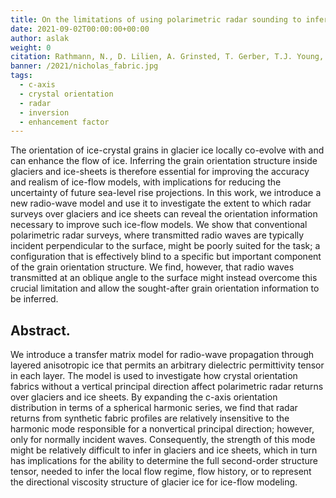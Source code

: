 ```yaml
---
title: On the limitations of using polarimetric radar sounding to infer the crystal-orientation fabric of ice masses
date: 2021-09-02T00:00:00+00:00
author: aslak
weight: 0
citation: Rathmann, N., D. Lilien, A. Grinsted, T. Gerber, T.J. Young, D. Dahl-Jensen, On the limitations of using polarimetric radar sounding to infer the crystal-orientation fabric of ice masses, GRL, 2021. doi:10.1029/2021GL096244
banner: /2021/nicholas_fabric.jpg
tags:
  - c-axis
  - crystal orientation
  - radar
  - inversion 
  - enhancement factor
---
```

The orientation of ice-crystal grains in glacier ice locally co-evolve with and can enhance the flow of ice. Inferring the grain orientation structure inside glaciers and ice-sheets is therefore essential for improving the accuracy and realism of ice-flow models, with implications for reducing the uncertainty of future sea-level rise projections. In this work, we introduce a new radio-wave model and use it to investigate the extent to which radar surveys over glaciers and ice sheets can reveal the orientation information necessary to improve such ice-flow models. We show that conventional polarimetric radar surveys, where transmitted radio waves are typically incident perpendicular to the surface, might be poorly suited for the task; a configuration that is effectively blind to a specific but important component of the grain orientation structure. We find, however, that radio waves transmitted at an oblique angle to the surface might instead overcome this crucial limitation and allow the sought-after grain orientation information to be inferred.

<!--more-->
## Abstract. 
We introduce a transfer matrix model for radio-wave propagation through layered anisotropic ice that permits an arbitrary dielectric permittivity tensor in each layer. The model is used to investigate how crystal orientation fabrics without a vertical principal direction affect polarimetric radar returns over glaciers and ice sheets. By expanding the c-axis orientation distribution in terms of a spherical harmonic series, we find that radar returns from synthetic fabric profiles are relatively insensitive to the harmonic mode responsible for a nonvertical principal direction; however, only for normally incident waves. Consequently, the strength of this mode might be relatively difficult to infer in glaciers and ice sheets, which in turn has implications for the ability to determine the full second-order structure tensor, needed to infer the local flow regime, flow history, or to represent the directional viscosity structure of glacier ice for ice-flow modeling.